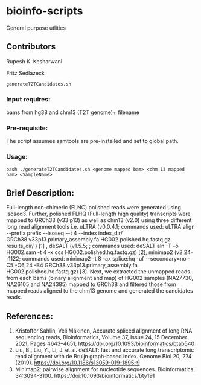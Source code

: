 # bioinfo-scripts
General purpose utlities 

## Contributors

Rupesh K. Kesharwani 

Fritz Sedlazeck

`generateT2TCandidates.sh`

### Input requires: 

bams from hg38 and chm13 (T2T genome)+ filename

### Pre-requisite: 

The script assumes samtools are pre-installed and set to global path.

### Usage:

```bash ./generateT2TCandidates.sh <genome mapped bam> <chm 13 mapped bam> <SampleName>```

## Brief Description:

Full-length non-chimeric (FLNC) polished reads were generated using isoseq3. Further, polished FLHQ (Full-length high quality) transcripts were mapped to GRCh38 (v33 p13) as well as chm13 (v2.0) using three different long read alignment tools i.e. uLTRA (v0.0.4.1; commands used: uLTRA align --prefix prefix --isoseq --t 4 --index index_dir/ GRCh38.v33p13.primary_assembly.fa HG002.polished.hq.fastq.gz results_dir/ ) [1] , deSALT (v1.5.5; ; commands used: deSALT aln -T -o HG002.sam -t 4 -x ccs HG002.polished.hq.fastq.gz) [2], minimap2 (v2.24-r1122; commands used:
minimap2 -t 8 -ax splice:hq -uf --secondary=no -C5 -O6,24 -B4 GRCh38.v33p13.primary_assembly.fa HG002.polished.hq.fastq.gz) [3]. Next, we extracted the unmapped reads from each bams (binary alignment and map) of HG002 samples (NA27730, NA26105 and NA24385) mapped to GRCh38 and filtered those from mapped reads aligned to the chm13 genome and generated the candidates reads.

## References:

1. Kristoffer Sahlin, Veli Mäkinen, Accurate spliced alignment of long RNA sequencing reads, Bioinformatics, Volume 37, Issue 24, 15 December 2021, Pages 4643–4651, https://doi.org/10.1093/bioinformatics/btab540
2. Liu, B., Liu, Y., Li, J. et al. deSALT: fast and accurate long transcriptomic read alignment with de Bruijn graph-based index. Genome Biol 20, 274 (2019). https://doi.org/10.1186/s13059-019-1895-9
3. Minimap2: pairwise alignment for nucleotide sequences. Bioinformatics, 34:3094-3100. https://doi:10.1093/bioinformatics/bty191
